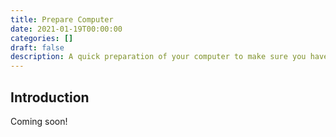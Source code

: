 ```yaml
---
title: Prepare Computer
date: 2021-01-19T00:00:00
categories: []
draft: false
description: A quick preparation of your computer to make sure you have the best design and development experience in this course.
---
```


## Introduction

Coming soon!
